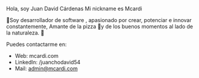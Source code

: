 Hola, soy
Juan David Cárdenas
Mi nickname es Mcardi

🚀Soy desarrollador de software , apasionado por crear, potenciar e innovar constantemente, Amante de la pizza 🍕y de los buenos momentos al lado de la naturaleza. 🌄

Puedes contactarme en:
* Web: mcardi.com
* LinkedIn: /juanchodavid54
* Mail: admin@mcardi.com
